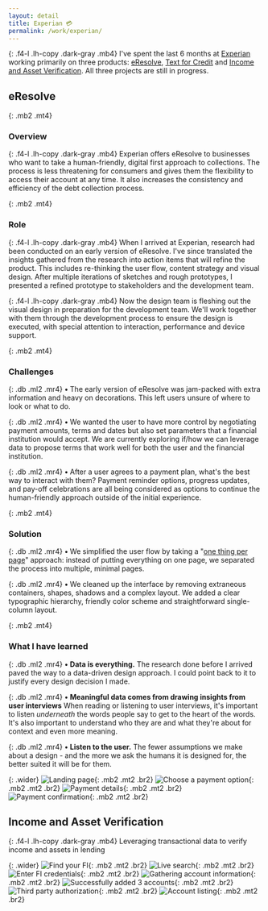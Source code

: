 ```yaml
---
layout: detail
title: Experian 💳
permalink: /work/experian/
---
```


{: .f4-l .lh-copy .dark-gray .mb4}
I've spent the last 6 months at [Experian](http://experian.com) working primarily on three products: [eResolve](https://www.experian.com/consumer-information/virtual-debt-resolution-negotiation-eResolve.html), [Text for Credit](http://www.experian.com/blogs/news/2017/07/11/text-credit-modernizes-lending-industry-allowing-consumers-obtain-real-time-credit-via-text/) and [Income and Asset Verification](http://www.experian.com/consumer-information/account-aggregation-solutions.html).  All three projects are still in progress.

## eResolve

{: .mb2 .mt4}
### Overview

{: .f4-l .lh-copy .dark-gray .mb4}
Experian offers eResolve to businesses who want to take a human-friendly, digital first approach to collections. The process is less threatening for consumers and gives them the flexibility to access their account at any time. It also increases the consistency and efficiency of the debt collection process.

{: .mb2 .mt4}
### Role

{: .f4-l .lh-copy .dark-gray .mb4}
When I arrived at Experian, research had been conducted on an early version of eResolve. I've since translated the insights gathered from the research into action items that will refine the product. This includes re-thinking the user flow, content strategy and visual design. After multiple iterations of sketches and rough prototypes, I presented a refined prototype to stakeholders and the development team.

{: .f4-l .lh-copy .dark-gray .mb4}
Now the design team is fleshing out the visual design in preparation for the development team. We'll work together with them through the development process to ensure the design is executed, with special attention to interaction, performance and device support.

{: .mb2 .mt4}
### Challenges

{: .db .ml2 .mr4}
**•** The early version of eResolve was jam-packed with extra information and heavy on decorations. This left users unsure of where to look or what to do.

{: .db .ml2 .mr4}
**•** We wanted the user to have more control by negotiating payment amounts, terms and dates but also set parameters that a financial institution would accept. We are currently exploring if/how we can leverage data to propose terms that work well for both the user and the financial institution.

{: .db .ml2 .mr4}
**•** After a user agrees to a payment plan, what's the best way to interact with them? Payment reminder options, progress updates,  and pay-off celebrations are all being considered as options to continue the human-friendly approach outside of the initial experience.


{: .mb2 .mt4}
### Solution

{: .db .ml2 .mr4}
**•** We simplified the user flow by taking a "[one thing per page](https://www.smashingmagazine.com/2017/05/better-form-design-one-thing-per-page/)" approach: instead of putting everything on one page, we separated the process into multiple, minimal pages.

{: .db .ml2 .mr4}
**•** We cleaned up the interface by removing extraneous containers, shapes, shadows and a complex layout. We added a clear typographic hierarchy, friendly color scheme and straightforward single-column layout.

{: .mb2 .mt4}
### What I have learned

{: .db .ml2 .mr4}
**•** **Data is everything.** The research done before I arrived paved the way to a data-driven design approach. I could point back to it to justify every design decision I made.

{: .db .ml2 .mr4}
**•** **Meaningful data comes from drawing insights from user interviews** When reading or listening to user interviews, it's important to listen *underneath* the words people say to get to the heart of the words. It's also important to understand who they are and what they're about for context and even more meaning.

{: .db .ml2 .mr4}
**•** **Listen to the user.** The fewer assumptions we make about a design - and the more we ask the humans it is designed for, the better suited it will be for them.

{: .wider}
![Landing page](/assets/img/experian/eresolve-01.jpg "Landing page"){: .mb2 .mt2 .br2}
![Choose a payment option](/assets/img/experian/eresolve-02.jpg "Choose a payment option"){: .mb2 .mt2 .br2}
![Payment details](/assets/img/experian/eresolve-03.jpg "Payment details"){: .mb2 .mt2 .br2}
![Payment confirmation](/assets/img/experian/eresolve-04.jpg "Payment confirmation"){: .mb2 .mt2 .br2}


## Income and Asset Verification

{: .f4-l .lh-copy .dark-gray .mb4}
Leveraging transactional data to verify income and assets in lending

{: .wider}
![Find your FI](/assets/img/experian/verification-01.jpg "Find your FI"){: .mb2 .mt2 .br2}
![Live search](/assets/img/experian/verification-02.jpg "Live search"){: .mb2 .mt2 .br2}
![Enter FI credentials](/assets/img/experian/verification-03.jpg "Enter FI credentials"){: .mb2 .mt2 .br2}
![Gathering account information](/assets/img/experian/verification-04.jpg "Gathering account information"){: .mb2 .mt2 .br2}
![Successfully added 3 accounts](/assets/img/experian/verification-05.jpg "Successfully added 3 accounts"){: .mb2 .mt2 .br2}
![Third party authorization](/assets/img/experian/verification-06.jpg "Third party authorization"){: .mb2 .mt2 .br2}
![Account listing](/assets/img/experian/verification-07.jpg "Account listing"){: .mb2 .mt2 .br2}
